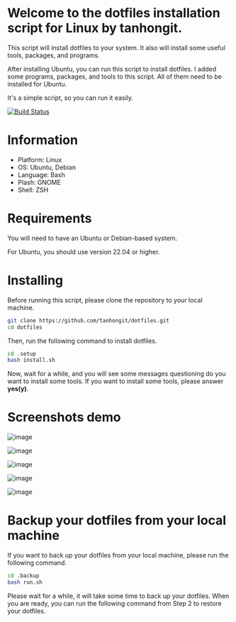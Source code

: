 # Welcome to the dotfiles installation script for Linux by tanhongit. 

This script will install dotfiles to your system. It also will install some useful tools, packages, and programs.

After installing Ubuntu, you can run this script to install dotfiles. I added some programs, packages, and tools to this script. All of them need to be installed for Ubuntu.

It's a simple script, so you can run it easily.

[![Build Status](https://github.com/tanhongit/dotfiles/actions/workflows/test_ubuntu.yml/badge.svg)](https://github.com/tanhongit/dotfiles/actions/workflows/test_ubuntu.yml)

# Information

- Platform: Linux
- OS: Ubuntu, Debian
- Language: Bash
- Plash: GNOME
- Shell: ZSH

# Requirements

You will need to have an Ubuntu or Debian-based system.

For Ubuntu, you should use version 22.04 or higher.

# Installing

Before running this script, please clone the repository to your local machine.

```bash
git clone https://github.com/tanhongit/dotfiles.git
cd dotfiles
```

Then, run the following command to install dotfiles.

```bash
cd .setup
bash install.sh
```

Now, wait for a while, and you will see some messages questioning do you want to install some tools. If you want to install some tools, please answer **yes(y)**.

# Screenshots demo

![image](https://user-images.githubusercontent.com/35853002/235287944-1c092521-1c75-4fc6-a03b-8fb1a17efd8d.png)

![image](https://user-images.githubusercontent.com/35853002/235287809-452e05d0-60dc-4960-a56f-2babe883c026.png)

![image](https://user-images.githubusercontent.com/35853002/235287770-47cb0775-8889-4a37-b40b-2bc3ec0d66e5.png)

![image](https://user-images.githubusercontent.com/35853002/235287734-0f8d8c00-bd12-4ae7-acb8-b4f440bdf50f.png)

![image](https://user-images.githubusercontent.com/35853002/235287704-a6c5835b-c08d-4424-8e98-30bee2d5bbda.png)

# Backup your dotfiles from your local machine

If you want to back up your dotfiles from your local machine, please run the following command.

```bash
cd .backup
bash run.sh
```

Please wait for a while, it will take some time to back up your dotfiles. When you are ready, you can run the following command from Step 2 to restore your dotfiles.
